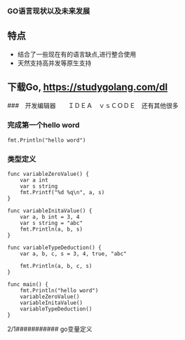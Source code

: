 ### GO语言现状以及未来发展



## 特点

* 结合了一些现在有的语言缺点,进行整合使用
* 天然支持高并发等原生支持





## 下载Go, https://studygolang.com/dl

###　开发编辑器　　ＩＤＥＡ　ｖｓＣＯＤＥ　还有其他很多







### 完成第一个hello word



 ```
fmt.Println("hello word")
 ```





### 类型定义

```
func variableZeroValue() {
	var a int
	var s string
	fmt.Printf("%d %q\n", a, s)
}

func variableInitaValue() {
	var a, b int = 3, 4
	var s string = "abc"
	fmt.Println(a, b, s)
}

func variableTypeDeduction() {
	var a, b, c, s = 3, 4, true, "abc"

	fmt.Println(a, b, c, s)
}

func main() {
	fmt.Println("hello word")
	variableZeroValue()
	variableInitaValue()
	variableTypeDeduction()
}
```

2/1########### go变量定义


